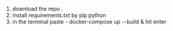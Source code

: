 1. download the repo .
2. install requirements.txt by pip python
3. in the terminal paste - docker-compose up --build & hit enter
